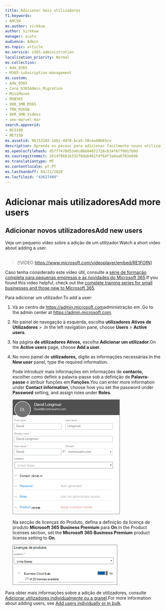 ```yaml
---
title: Adicionar mais utilizadores
f1.keywords:
- NOCSH
ms.author: sirkkuw
author: Sirkkuw
manager: scotv
audience: Admin
ms.topic: article
ms.service: o365-administration
localization_priority: Normal
ms.collection:
- Adm_O365
- M365-subscription-management
ms.custom:
- Adm_O365
- Core_O365Admin_Migration
- MiniMaven
- MSB365
- OKR_SMB_M365
- TRN_M365B
- OKR_SMB_Videos
- seo-marvel-mar
search.appverid:
- BCS160
- MET150
ms.assetid: 96153102-1db1-4df8-bca5-38cea80b65ce
description: Aprenda os passos para adicionar facilmente novos utilizadores, proteger os seus dispositivos e atribuir funções no Microsoft 365 Business Premium.
ms.openlocfilehash: d57f7470d53a6c80e04872726c634f67f091fb0d
ms.sourcegitcommit: 2614f8b81b332f8dab461f4f64f3adaa6703e0d6
ms.translationtype: MT
ms.contentlocale: pt-PT
ms.lasthandoff: 04/21/2020
ms.locfileid: "43627480"
---
```

# <a name="add-more-users"></a><span data-ttu-id="a5651-103">Adicionar mais utilizadores</span><span class="sxs-lookup"><span data-stu-id="a5651-103">Add more users</span></span>

## <a name="add-new-users"></a><span data-ttu-id="a5651-104">Adicionar novos utilizadores</span><span class="sxs-lookup"><span data-stu-id="a5651-104">Add new users</span></span>

<span data-ttu-id="a5651-105">Veja um pequeno vídeo sobre a adição de um utilizador.</span><span class="sxs-lookup"><span data-stu-id="a5651-105">Watch a short video about adding a user.</span></span> <br><br>

> [!VIDEO https://www.microsoft.com/videoplayer/embed/RE1FOfN] 

<span data-ttu-id="a5651-106">Caso tenha considerado este vídeo útil, consulte a [série de formação completa para pequenas empresas e as novidades do Microsoft 365](https://support.office.com/article/6ab4bbcd-79cf-4000-a0bd-d42ce4d12816).</span><span class="sxs-lookup"><span data-stu-id="a5651-106">If you found this video helpful, check out the [complete training series for small businesses and those new to Microsoft 365](https://support.office.com/article/6ab4bbcd-79cf-4000-a0bd-d42ce4d12816).</span></span>

<span data-ttu-id="a5651-107">Para adicionar um utilizador:</span><span class="sxs-lookup"><span data-stu-id="a5651-107">To add a user:</span></span>

1. <span data-ttu-id="a5651-108">Vá ao centro de <a href="https://go.microsoft.com/fwlink/p/?linkid=837890" target="_blank">https://admin.microsoft.com</a>administração em .</span><span class="sxs-lookup"><span data-stu-id="a5651-108">Go to the admin center at <a href="https://go.microsoft.com/fwlink/p/?linkid=837890" target="_blank">https://admin.microsoft.com</a>.</span></span> 
2. <span data-ttu-id="a5651-109">No painel de navegação à esquerda, escolha **utilizadores Ativos** **de Utilizadores** \> .</span><span class="sxs-lookup"><span data-stu-id="a5651-109">In the left navigation pane, choose **Users** \> **Active users**.</span></span>
3. <span data-ttu-id="a5651-110">Na página **de utilizadores Ativos,** escolha **Adicionar um utilizador**.</span><span class="sxs-lookup"><span data-stu-id="a5651-110">On the **Active users** page, choose **Add a user**.</span></span>
4. <span data-ttu-id="a5651-111">No novo painel de **utilizadores,** digite as informações necessárias.</span><span class="sxs-lookup"><span data-stu-id="a5651-111">In the **New user** panel, type the required information.</span></span> 
  
    <span data-ttu-id="a5651-112">Pode introduzir mais informações em informações de **contacto,** escolher como definir a palavra-passe sob a definição de **Palavra-passe** e atribuir funções em **Funções**.</span><span class="sxs-lookup"><span data-stu-id="a5651-112">You can enter more information under **Contact information**, choose how you set the password under **Password** setting, and assign roles under **Roles**.</span></span>
      
    ![Enter user information in the New user card](../media/f04d39ca-48be-4868-8330-8552a4754c8b.png)
      
    <span data-ttu-id="a5651-114">Na secção de licenças do Produto, defina a definição da licença de produto **Microsoft 365 Business Premium** para **On**.</span><span class="sxs-lookup"><span data-stu-id="a5651-114">In the Product licenses section, set the **Microsoft 365 Business Premium** product license setting to **On**.</span></span>
      
    ![Set the license setting to On position](../media/7404f7f7-93bc-44a3-9ffb-4208b5b17402.png)
  
<span data-ttu-id="a5651-116">Para obter mais informações sobre a adição de utilizadores, consulte [Adicionar utilizadores individualmente ou a granel](https://docs.microsoft.com/office365/admin/add-users/add-users).</span><span class="sxs-lookup"><span data-stu-id="a5651-116">For  more information about adding users, see [Add users individually or in bulk](https://docs.microsoft.com/office365/admin/add-users/add-users).</span></span>
  
